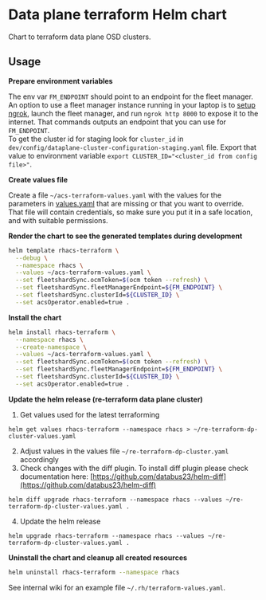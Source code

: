 # Data plane terraform Helm chart

Chart to terraform data plane OSD clusters.

## Usage

**Prepare environment variables**

The env var `FM_ENDPOINT` should point to an endpoint for the fleet manager. An option to use a fleet manager instance running in your laptop is to [setup ngrok](https://ngrok.com/docs/getting-started), launch the fleet manager, and run `ngrok http 8000` to expose it to the internet. That commands outputs an endpoint that you can use for `FM_ENDPOINT`.  
To get the cluster id for staging look for `cluster_id` in `dev/config/dataplane-cluster-configuration-staging.yaml` file. Export that value to environment variable `export CLUSTER_ID="<cluster_id from config file>"`.

**Create values file**

Create a file `~/acs-terraform-values.yaml` with the values for the parameters in [values.yaml](./values.yaml) that are missing or that you want to override. That file will contain credentials, so make sure you put it in a safe location, and with suitable permissions.

**Render the chart to see the generated templates during development**

```bash
helm template rhacs-terraform \
  --debug \
  --namespace rhacs \
  --values ~/acs-terraform-values.yaml \
  --set fleetshardSync.ocmToken=$(ocm token --refresh) \
  --set fleetshardSync.fleetManagerEndpoint=${FM_ENDPOINT} \
  --set fleetshardSync.clusterId=${CLUSTER_ID} \
  --set acsOperator.enabled=true .
```

**Install the chart**

```bash
helm install rhacs-terraform \
  --namespace rhacs \
  --create-namespace \
  --values ~/acs-terraform-values.yaml \
  --set fleetshardSync.ocmToken=$(ocm token --refresh) \
  --set fleetshardSync.fleetManagerEndpoint=${FM_ENDPOINT} \
  --set fleetshardSync.clusterId=${CLUSTER_ID} \
  --set acsOperator.enabled=true .
```

**Update the helm release (re-terraform data plane cluster)**

1. Get values used for the latest terraforming
```
helm get values rhacs-terraform --namespace rhacs > ~/re-terraform-dp-cluster-values.yaml
```
2. Adjust values in the values file `~/re-terraform-dp-cluster.yaml` accordingly
3. Check changes with the diff plugin. To install diff plugin please check documentation here: [https://github.com/databus23/helm-diff](https://github.com/databus23/helm-diff)
```
helm diff upgrade rhacs-terraform --namespace rhacs --values ~/re-terraform-dp-cluster-values.yaml .
```
4. Update the helm release
```
helm upgrade rhacs-terraform --namespace rhacs --values ~/re-terraform-dp-cluster-values.yaml .
```

**Uninstall the chart and cleanup all created resources**

```bash
helm uninstall rhacs-terraform --namespace rhacs
```

See internal wiki for an example file `~/.rh/terraform-values.yaml`.
